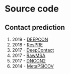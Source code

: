 # Source code
## Contact prediction
1. 2019 - [DEEPCON](https://github.com/ba-lab/DEEPCON)
1. 2018 - [ResPRE](https://github.com/leeyang/ResPRE)
1. 2017 - [DeepContact](https://github.com/largelymfs/deepcontact)
1. 2017 - [RawMSA](https://bitbucket.org/clami66/rawmsa/src/master/)
1. 2017 - [DNCON2](https://github.com/multicom-toolbox/DNCON2)
1. 2014 - [MetaPSICOV](https://github.com/psipred/metapsicov)
